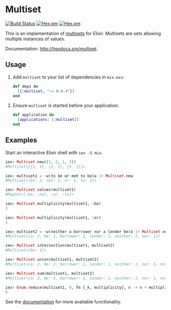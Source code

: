 # Multiset

[![Build Status](https://api.travis-ci.org/hilverd/multiset-elixir.svg?branch=master)](https://travis-ci.org/hilverd/multiset-elixir)
[![Hex.pm](https://img.shields.io/hexpm/v/multiset.svg?style=flat-square)](https://hex.pm/packages/multiset)
[![Hex.pm](https://img.shields.io/hexpm/dt/multiset.svg?style=flat-square)](https://hex.pm/packages/multiset)

This is an implementation of [multisets](https://en.wikipedia.org/wiki/Multiset) for
Elixir. Multisets are sets allowing multiple instances of values.

Documentation: http://hexdocs.pm/multiset.

## Usage

1. Add `multiset` to your list of dependencies in `mix.exs`:

    ``` elixir
    def deps do
      [{:multiset, "~> 0.0.4"}]
    end
    ```

2. Ensure `multiset` is started before your application:

    ``` elixir
    def application do
      [applications: [:multiset]]
    end
    ```

## Examples

Start an interactive Elixir shell with `iex -S mix`.

``` elixir
iex> Multiset.new([1, 2, 1, 3])
#Multiset<[{1, 2}, {2, 1}, {3, 1}]>

iex> multiset1 = ~w(to be or not to be)a |> Multiset.new
#Multiset<[be: 2, not: 1, or: 1, to: 2]>

iex> Multiset.values(multiset1)
#MapSet<[:be, :not, :or, :to]>

iex> Multiset.multiplicity(multiset1, :be)
2

iex> Multiset.multiplicity(multiset1, :or)
1

iex> multiset2 = ~w(neither a borrower nor a lender be)a |> Multiset.new
#Multiset<[a: 2, be: 1, borrower: 1, lender: 1, neither: 1, nor: 1]>

iex> Multiset.intersection(multiset1, multiset2)
#Multiset<[be: 1]>

iex> Multiset.union(multiset1, multiset2)
#Multiset<[a: 2, be: 2, borrower: 1, lender: 1, neither: 1, nor: 1, not: 1, or: 1, to: 2]>

iex> Multiset.sum(multiset1, multiset2)
#Multiset<[a: 2, be: 3, borrower: 1, lender: 1, neither: 1, nor: 1, not: 1, or: 1, to: 2]>

iex> Enum.reduce(multiset1, 0, fn {_k, multiplicity}, n -> n + multiplicity end)
6
```

See the [documentation](http://hexdocs.pm/multiset) for more available functionality.
